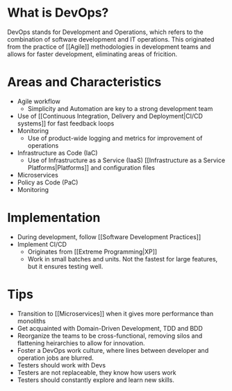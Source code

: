 # What is DevOps?
DevOps stands for Development and Operations, which refers to the combination of software development and IT operations. This originated from the practice of [[Agile]] methodologies in development teams and allows for faster development, eliminating areas of fricition.

# Areas and Characteristics
- Agile workflow
	- Simplicity and Automation are key to a strong development team
- Use of [[Continuous Integration, Delivery and Deployment|CI/CD systems]] for fast feedback loops
- Monitoring
	- Use of product-wide logging and metrics for improvement of operations
- Infrastructure as Code (IaC)
	- Use of Infrastructure as a Service (IaaS) [[Infrastructure as a Service Platforms|Platforms]] and configuration files
- Microservices
- Policy as Code (PaC)
- Monitoring

# Implementation
- During development, follow [[Software Development Practices]]
- Implement CI/CD
	- Originates from [[Extreme Programming|XP]]
	- Work in small batches and units. Not the fastest for large features, but it ensures testing well.

# Tips
- Transition to [[Microservices]] when it gives more performance than monoliths
- Get acquainted with Domain-Driven Development, TDD and BDD
- Reorganize the teams to be cross-functional, removing silos and flattening heirarchies to allow for innovation.
- Foster a DevOps work culture, where lines between developer and operation jobs are blurred.
- Testers should work with Devs
- Testers are not replaceable, they know how users work
- Testers should constantly explore and learn new skills.